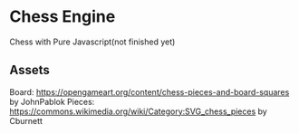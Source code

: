 # Chess Engine
 Chess with Pure Javascript(not finished yet)

## Assets 
Board: https://opengameart.org/content/chess-pieces-and-board-squares by JohnPablok
Pieces: https://commons.wikimedia.org/wiki/Category:SVG_chess_pieces by Cburnett
